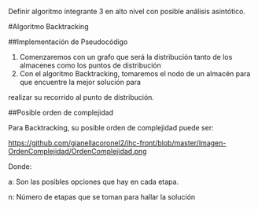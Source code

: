 ﻿Definir algoritmo integrante 3 en alto nivel con posible análisis asintótico.

#Algoritmo Backtracking

##Implementación de Pseudocódigo

1. Comenzaremos con un grafo que será la distribución tanto de los almacenes como los puntos de distribución
1. Con el algoritmo Backtracking, tomaremos el nodo de un almacén para que encuentre la mejor solución para

realizar su recorrido al punto de distribución.




##Posible orden de complejidad

Para Backtracking, su posible orden de complejidad puede ser:

https://github.com/gianellacoronel2/ihc-front/blob/master/Imagen-OrdenComplejidad/OrdenComplejidad.png

Donde:

a: Son las posibles opciones que hay en cada etapa.

n: Número de etapas que se toman para hallar la solución
